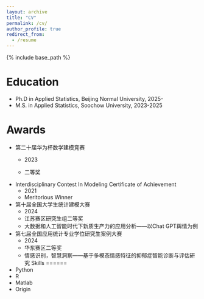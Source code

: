 ```yaml
---
layout: archive
title: "CV"
permalink: /cv/
author_profile: true
redirect_from:
  - /resume
---
```


{% include base_path %}

Education
======
* Ph.D in Applied Statistics, Beijing Normal University, 2025-
* M.S. in Applied Statistics, Soochow University, 2023-2025

Awards
======
* 第二十届华为杯数学建模竞赛
  * 2023
  
  * 二等奖
* Interdisciplinary Contest In Modeling Certificate of Achievement
  * 2021
  * Meritorious Winner
* 第十届全国大学生统计建模大赛
  * 2024
  * 江苏赛区研究生组二等奖
  * 大数据和人工智能时代下新质生产力的应用分析——以Chat GPT舆情为例
* 第七届全国应用统计专业学位研究生案例大赛
  * 2024
  * 华东赛区二等奖
  * 情感识别，智慧洞察——基于多模态情感特征的抑郁症智能诊断与评估研究
Skills
======
* Python
* R
* Matlab
* Origin

